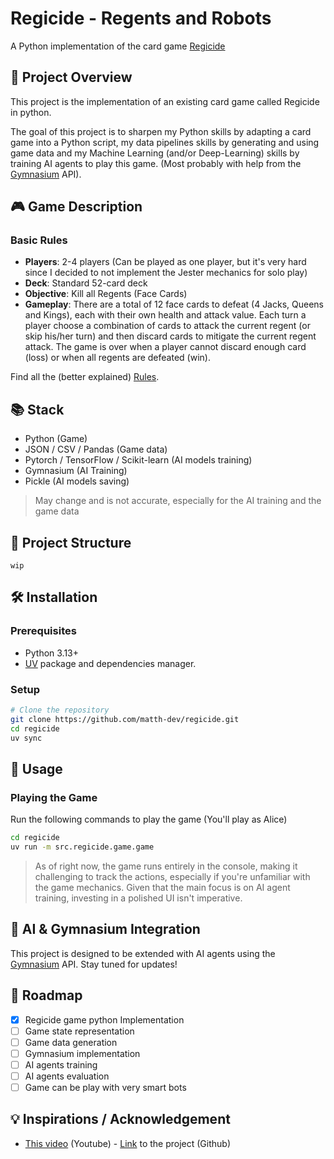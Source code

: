 # Regicide - Regents and Robots

A Python implementation of the card game [Regicide](https://www.regicidegame.com) 

## 🎯 Project Overview

This project is the implementation of an existing card game called Regicide in python.

The goal of this project is to sharpen my Python skills by adapting a card game into a Python script, my data pipelines skills by generating and using game data and my Machine Learning (and/or Deep-Learning) skills by training AI agents to play this game. (Most probably with help from the [Gymnasium](https://gymnasium.farama.org/index.html#) API).

## 🎮 Game Description

### Basic Rules
- **Players**: 2-4 players (Can be played as one player, but it's very hard since I decided to not implement the Jester mechanics for solo play)
- **Deck**: Standard 52-card deck
- **Objective**: Kill all Regents (Face Cards)
- **Gameplay**: There are a total of 12 face cards to defeat (4 Jacks, Queens and Kings), each with their own health and attack value. Each turn a player choose a combination of cards to attack the current regent (or skip his/her turn) and then discard cards to mitigate the current regent attack. The game is over when a player cannot discard enough card (loss) or when all regents are defeated (win).

Find all the (better explained) [Rules](https://www.regicidegame.com/site_files/33132/upload_files/RegicideRulesA4.pdf).

## 📚 Stack

- Python (Game)
- JSON / CSV / Pandas (Game data)
- Pytorch / TensorFlow / Scikit-learn (AI models training)
- Gymnasium (AI Training)
- Pickle (AI models saving)

> May change and is not accurate, especially for the AI training and the game data

## 📁 Project Structure

```
wip
```

## 🛠️ Installation

### Prerequisites
- Python 3.13+
- [UV](https://docs.astral.sh/uv/) package and dependencies manager.

### Setup
```bash
# Clone the repository
git clone https://github.com/matth-dev/regicide.git
cd regicide
uv sync
```

## 🎯 Usage

### Playing the Game

Run the following commands to play the game (You'll play as Alice)

```bash
cd regicide
uv run -m src.regicide.game.game
```

> As of right now, the game runs entirely in the console, making it challenging to track the actions, especially if you're unfamiliar with the game mechanics. Given that the main focus is on AI agent training, investing in a polished UI isn't imperative.

## 🤖 AI & Gymnasium Integration

This project is designed to be extended with AI agents using the [Gymnasium](https://gymnasium.farama.org/) API. Stay tuned for updates!

## 📅 Roadmap

- [x] Regicide game python Implementation
- [ ] Game state representation
- [ ] Game data generation
- [ ] Gymnasium implementation
- [ ] AI agents training
- [ ] AI agents evaluation
- [ ] Game can be play with very smart bots

## 💡 Inspirations / Acknowledgement

- [This video](https://youtu.be/DcYLT37ImBY) (Youtube) - [Link](https://github.com/PWhiddy/PokemonRedExperiments) to the project (Github)